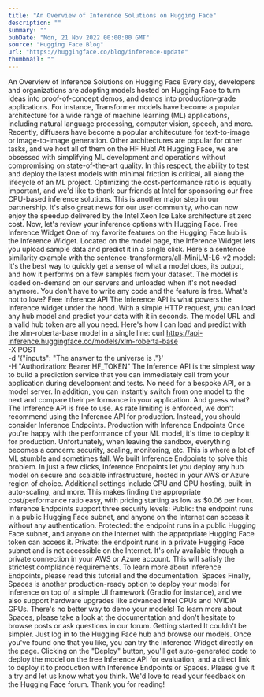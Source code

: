 ```yaml
---
title: "An Overview of Inference Solutions on Hugging Face"
description: ""
summary: ""
pubDate: "Mon, 21 Nov 2022 00:00:00 GMT"
source: "Hugging Face Blog"
url: "https://huggingface.co/blog/inference-update"
thumbnail: ""
---
```


An Overview of Inference Solutions on Hugging Face
Every day, developers and organizations are adopting models hosted on Hugging Face to turn ideas into proof-of-concept demos, and demos into production-grade applications. For instance, Transformer models have become a popular architecture for a wide range of machine learning (ML) applications, including natural language processing, computer vision, speech, and more. Recently, diffusers have become a popular architecuture for text-to-image or image-to-image generation. Other architectures are popular for other tasks, and we host all of them on the HF Hub!
At Hugging Face, we are obsessed with simplifying ML development and operations without compromising on state-of-the-art quality. In this respect, the ability to test and deploy the latest models with minimal friction is critical, all along the lifecycle of an ML project. Optimizing the cost-performance ratio is equally important, and we'd like to thank our friends at Intel for sponsoring our free CPU-based inference solutions. This is another major step in our partnership. It's also great news for our user community, who can now enjoy the speedup delivered by the Intel Xeon Ice Lake architecture at zero cost.
Now, let's review your inference options with Hugging Face.
Free Inference Widget
One of my favorite features on the Hugging Face hub is the Inference Widget. Located on the model page, the Inference Widget lets you upload sample data and predict it in a single click.
Here's a sentence similarity example with the sentence-transformers/all-MiniLM-L6-v2
model:
It's the best way to quickly get a sense of what a model does, its output, and how it performs on a few samples from your dataset. The model is loaded on-demand on our servers and unloaded when it's not needed anymore. You don't have to write any code and the feature is free. What's not to love?
Free Inference API
The Inference API is what powers the Inference widget under the hood. With a simple HTTP request, you can load any hub model and predict your data with it in seconds. The model URL and a valid hub token are all you need.
Here's how I can load and predict with the xlm-roberta-base
model in a single line:
curl https://api-inference.huggingface.co/models/xlm-roberta-base \
-X POST \
-d '{"inputs": "The answer to the universe is <mask>."}' \
-H "Authorization: Bearer HF_TOKEN"
The Inference API is the simplest way to build a prediction service that you can immediately call from your application during development and tests. No need for a bespoke API, or a model server. In addition, you can instantly switch from one model to the next and compare their performance in your application. And guess what? The Inference API is free to use.
As rate limiting is enforced, we don't recommend using the Inference API for production. Instead, you should consider Inference Endpoints.
Production with Inference Endpoints
Once you're happy with the performance of your ML model, it's time to deploy it for production. Unfortunately, when leaving the sandbox, everything becomes a concern: security, scaling, monitoring, etc. This is where a lot of ML stumble and sometimes fall. We built Inference Endpoints to solve this problem.
In just a few clicks, Inference Endpoints let you deploy any hub model on secure and scalable infrastructure, hosted in your AWS or Azure region of choice. Additional settings include CPU and GPU hosting, built-in auto-scaling, and more. This makes finding the appropriate cost/performance ratio easy, with pricing starting as low as $0.06 per hour.
Inference Endpoints support three security levels:
Public: the endpoint runs in a public Hugging Face subnet, and anyone on the Internet can access it without any authentication.
Protected: the endpoint runs in a public Hugging Face subnet, and anyone on the Internet with the appropriate Hugging Face token can access it.
Private: the endpoint runs in a private Hugging Face subnet and is not accessible on the Internet. It's only available through a private connection in your AWS or Azure account. This will satisfy the strictest compliance requirements.
To learn more about Inference Endpoints, please read this tutorial and the documentation.
Spaces
Finally, Spaces is another production-ready option to deploy your model for inference on top of a simple UI framework (Gradio for instance), and we also support hardware upgrades like advanced Intel CPUs and NVIDIA GPUs. There's no better way to demo your models!
To learn more about Spaces, please take a look at the documentation and don't hesitate to browse posts or ask questions in our forum.
Getting started
It couldn't be simpler. Just log in to the Hugging Face hub and browse our models. Once you've found one that you like, you can try the Inference Widget directly on the page. Clicking on the "Deploy" button, you'll get auto-generated code to deploy the model on the free Inference API for evaluation, and a direct link to deploy it to production with Inference Endpoints or Spaces.
Please give it a try and let us know what you think. We'd love to read your feedback on the Hugging Face forum.
Thank you for reading!